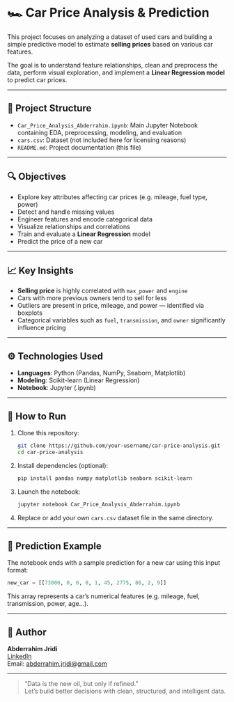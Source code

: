 # 🏎️ Car Price Analysis & Prediction

This project focuses on analyzing a dataset of used cars and building a simple predictive model to estimate **selling prices** based on various car features.

The goal is to understand feature relationships, clean and preprocess the data, perform visual exploration, and implement a **Linear Regression model** to predict car prices.

---

## 📂 Project Structure

- `Car_Price_Analysis_Abderrahim.ipynb`: Main Jupyter Notebook containing EDA, preprocessing, modeling, and evaluation
- `cars.csv`: Dataset (not included here for licensing reasons)
- `README.md`: Project documentation (this file)

---

## 🔍 Objectives

- Explore key attributes affecting car prices (e.g. mileage, fuel type, power)
- Detect and handle missing values
- Engineer features and encode categorical data
- Visualize relationships and correlations
- Train and evaluate a **Linear Regression** model
- Predict the price of a new car

---

## 📈 Key Insights

- **Selling price** is highly correlated with `max_power` and `engine`
- Cars with more previous owners tend to sell for less
- Outliers are present in price, mileage, and power — identified via boxplots
- Categorical variables such as `fuel`, `transmission`, and `owner` significantly influence pricing

---

## ⚙️ Technologies Used

- **Languages**: Python (Pandas, NumPy, Seaborn, Matplotlib)
- **Modeling**: Scikit-learn (Linear Regression)
- **Notebook**: Jupyter (.ipynb)

---

## 🧪 How to Run

1. Clone this repository:
   ```bash
   git clone https://github.com/your-username/car-price-analysis.git
   cd car-price-analysis
   ```

2. Install dependencies (optional):
   ```bash
   pip install pandas numpy matplotlib seaborn scikit-learn
   ```

3. Launch the notebook:
   ```bash
   jupyter notebook Car_Price_Analysis_Abderrahim.ipynb
   ```

4. Replace or add your own `cars.csv` dataset file in the same directory.

---

## 🔮 Prediction Example

The notebook ends with a sample prediction for a new car using this input format:
```python
new_car = [[73000, 0, 0, 0, 1, 45, 2775, 86, 2, 9]]
```
This array represents a car’s numerical features (e.g. mileage, fuel, transmission, power, age...).

---

## 👤 Author

**Abderrahim Jridi**  
[LinkedIn](https://www.linkedin.com/in/abderrahim-jridi)  
Email: abderrahim.jridi@gmail.com

---

> “Data is the new oil, but only if refined.”  
Let’s build better decisions with clean, structured, and intelligent data.

